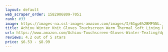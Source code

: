 ```yaml
---
layout: default 
﻿web_scraper_order: 1582906809-7051
rank: #33
image: https://images-na.ssl-images-amazon.com/images/I/61gp6%2BMF5NL.jpg
title: Achiou Winter Knit Gloves Touchscreen Warm Thermal Soft Lining Elastic Cuff Texting Anti-Slip…
url: https://www.amazon.com/Achiou-Touchscreen-Gloves-Winter-Texting/dp/B077M5Q6FG/ref=zg_mw_sporting-goods_33?_encoding=UTF8&psc=1&refRID=2VTEBFM0FKHWWGSXP9AH
reviews: 4.2 out of 5 stars
price: $6.53 - $8.99
---
```

